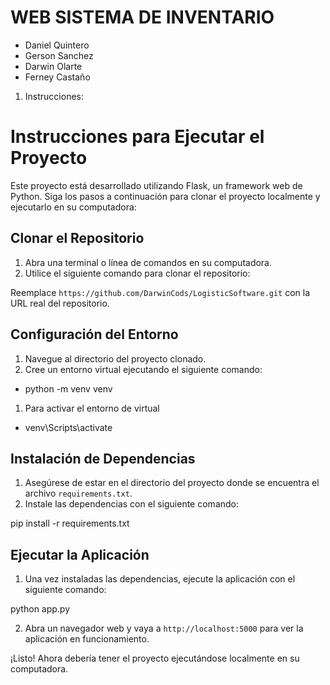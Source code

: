 # WEB SISTEMA DE INVENTARIO

- Daniel Quintero
- Gerson Sanchez
- Darwin Olarte
- Ferney Castaño

1. Instrucciones:

# Instrucciones para Ejecutar el Proyecto

Este proyecto está desarrollado utilizando Flask, un framework web de Python. Siga los pasos a continuación para clonar el proyecto localmente y ejecutarlo en su computadora:

## Clonar el Repositorio

1. Abra una terminal o línea de comandos en su computadora.
2. Utilice el siguiente comando para clonar el repositorio:

Reemplace `https://github.com/DarwinCods/LogisticSoftware.git` con la URL real del repositorio.

## Configuración del Entorno

1. Navegue al directorio del proyecto clonado.
2. Cree un entorno virtual ejecutando el siguiente comando:

- python -m venv venv

1. Para activar el entorno de virtual

- venv\Scripts\activate

## Instalación de Dependencias

1. Asegúrese de estar en el directorio del proyecto donde se encuentra el archivo `requirements.txt`.
2. Instale las dependencias con el siguiente comando:

pip install -r requirements.txt

## Ejecutar la Aplicación

1. Una vez instaladas las dependencias, ejecute la aplicación con el siguiente comando:

python app.py


2. Abra un navegador web y vaya a `http://localhost:5000` para ver la aplicación en funcionamiento.

¡Listo! Ahora debería tener el proyecto ejecutándose localmente en su computadora.





